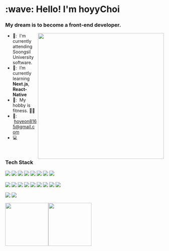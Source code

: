 <h1 align="left" id="macropower-title">:wave: Hello! I'm hoyyChoi</h1>
<h3 align="left">My dream is to become a front-end developer.</h3>


<img align='right' src="https://media.giphy.com/media/836HiJc7pgzy8iNXCn/giphy.gif" width="400" />

- 🏫: &nbsp;I'm currently attending Soongsil University software.
- 📖: &nbsp;I’m currently learning **Next.js**, **React-Native**
- 🐤: &nbsp;My hobby is fitness. 🏋🏻
- 📧: &nbsp;hoyeon8165@gmail.com
- :computer: &nbsp; 

<br>

### Tech Stack
<img src="https://img.shields.io/badge/html5-E34F26?style=flat&logo=html5&logoColor=white"/> <img src="https://img.shields.io/badge/css3-1572B6?style=flat&logo=css3&logoColor=white"/> <img src="https://img.shields.io/badge/python-3776AB?style=flat&logo=python&logoColor=white"/> <img src="https://img.shields.io/badge/javascript-F7DF1E?style=flat&logo=javascript&logoColor=white"/>
 <img src="https://img.shields.io/badge/typescript-3178C6?style=flat&logo=typescript&logoColor=white"/>
<img src="https://img.shields.io/badge/React-61DAFB?style=flat&logo=React&logoColor=white"/>
<img src="https://img.shields.io/badge/Next.js-000000?style=flat&logo=nextdotjs&logoColor=white"/>
<img src="https://img.shields.io/badge/ReactNative-00148C?style=flat&logo=React&logoColor=white"/>
<br/><br/>
<img src="https://img.shields.io/badge/redux-764ABC?style=flat&logo=redux&logoColor=white"/>
<img src="https://img.shields.io/badge/recoil-3578E5?style=flat&logo=recoil&logoColor=white"/>
<img src="https://img.shields.io/badge/git-F05032?style=flat&logo=git&logoColor=white"/>
<img src="https://img.shields.io/badge/github-181717?style=flat&logo=github&logoColor=white"/>
<img src="https://img.shields.io/badge/npm-CB3837?style=flat&logo=npm&logoColor=white"/>
<img src="https://img.shields.io/badge/vite-646CFF?style=flat&logo=vite&logoColor=white"/>
<img src="https://img.shields.io/badge/CreateReactApp-09D3AC?style=flat&logo=createreactapp&logoColor=white"/>
<img src="https://img.shields.io/badge/vercel-000000?style=flat&logo=vercel&logoColor=white"/>
<img src="https://img.shields.io/badge/netlify-00C7B7?style=flat&logo=netlify&logoColor=white"/>

<img src="https://img.shields.io/badge/styledcomponents-DB7093?style=flat&logo=styledcomponents&logoColor=white"/> <img src="https://img.shields.io/badge/axios-5A29E4?style=flat&logo=axios&logoColor=white"/>

<a href="https://github.com/hoyyChoi"><img height="137px" src="https://github-readme-stats.vercel.app/api?username=hoyyChoi&hide_title=true&hide_border=true&show_icons=true&include_all_commits=true&count_public=true&line_height=21&text_color=000&icon_color=000&bg_color=0,ea6161,ffc64d,fffc4d,52fa5a&theme=graywhite" /><!-- wi*quL3fcV --><img height="137px" src="https://github-readme-stats.vercel.app/api/top-langs/?username=hoyyChoi&hide=html&hide_title=true&hide_border=true&layout=compact&langs_count=6&exclude_repo=comp426,Redventures-Movie-Quotes&text_color=000&icon_color=fff&bg_color=0,52fa5a,4dfcff,c64dff&theme=graywhite" /></a>
